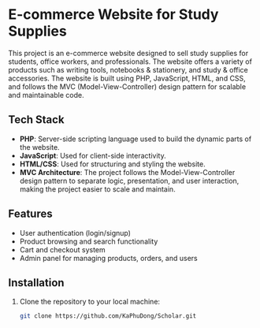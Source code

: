 # E-commerce Website for Study Supplies

This project is an e-commerce website designed to sell study supplies for students, office workers, and professionals. The website offers a variety of products such as writing tools, notebooks & stationery, and study & office accessories. The website is built using PHP, JavaScript, HTML, and CSS, and follows the MVC (Model-View-Controller) design pattern for scalable and maintainable code.

## Tech Stack

- **PHP**: Server-side scripting language used to build the dynamic parts of the website.
- **JavaScript**: Used for client-side interactivity.
- **HTML/CSS**: Used for structuring and styling the website.
- **MVC Architecture**: The project follows the Model-View-Controller design pattern to separate logic, presentation, and user interaction, making the project easier to scale and maintain.

## Features

- User authentication (login/signup)
- Product browsing and search functionality
- Cart and checkout system
- Admin panel for managing products, orders, and users

## Installation

1. Clone the repository to your local machine:
   ```bash
   git clone https://github.com/KaPhuDong/Scholar.git

